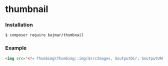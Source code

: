 # thumbnail


### Installation

```sh
$ composer require bajmar/thumbnail
```

### Example

```html
<img src="<?= Thumbimg\Thumbimg::img($srcImages, $outputDir, $outputURL, $width, $height, $quality) ?>" alt="">
```